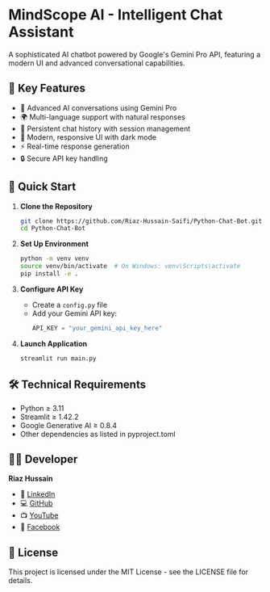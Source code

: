 # MindScope AI - Intelligent Chat Assistant

A sophisticated AI chatbot powered by Google's Gemini Pro API, featuring a modern UI and advanced conversational capabilities.

## 🌟 Key Features

- 🧠 Advanced AI conversations using Gemini Pro
- 🌍 Multi-language support with natural responses
- 💬 Persistent chat history with session management
- 🎨 Modern, responsive UI with dark mode
- ⚡ Real-time response generation
- 🔒 Secure API key handling

## 🚀 Quick Start

1. **Clone the Repository**
   ```bash
   git clone https://github.com/Riaz-Hussain-Saifi/Python-Chat-Bot.git
   cd Python-Chat-Bot
   ```

2. **Set Up Environment**
   ```bash
   python -m venv venv
   source venv/bin/activate  # On Windows: venv\Scripts\activate
   pip install -e .
   ```

3. **Configure API Key**
   - Create a `config.py` file
   - Add your Gemini API key:
     ```python
     API_KEY = "your_gemini_api_key_here"
     ```

4. **Launch Application**
   ```bash
   streamlit run main.py
   ```

## 🛠️ Technical Requirements

- Python ≥ 3.11
- Streamlit ≥ 1.42.2
- Google Generative AI ≥ 0.8.4
- Other dependencies as listed in pyproject.toml

## 👨‍💻 Developer

**Riaz Hussain**
- 🔗 [LinkedIn](https://www.linkedin.com/in/riaz-hussain-saifi)
- 💻 [GitHub](https://github.com/Riaz-Hussain-Saifi)
- 📺 [YouTube](https://www.youtube.com/@Saifi_Developer)
- 📱 [Facebook](https://www.facebook.com/RiazSaifiDeveloper)

## 📄 License

This project is licensed under the MIT License - see the LICENSE file for details.
